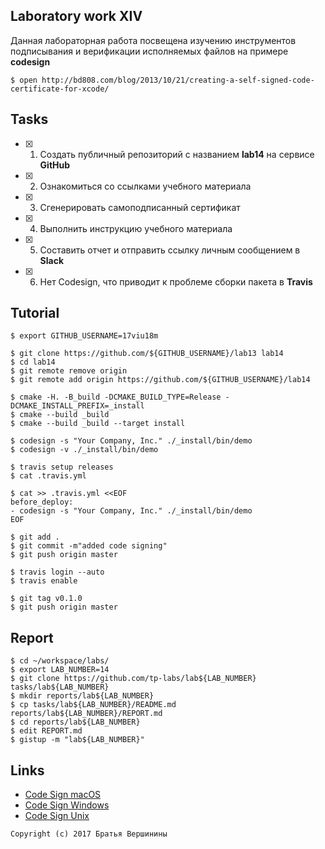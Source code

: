 ## Laboratory work XIV

Данная лабораторная работа посвещена изучению инструментов подписывания и верификации исполняемых файлов на примере **codesign**

```ShellSession
$ open http://bd808.com/blog/2013/10/21/creating-a-self-signed-code-certificate-for-xcode/
```

## Tasks

- [x] 1. Создать публичный репозиторий с названием **lab14** на сервисе **GitHub**
- [x] 2. Ознакомиться со ссылками учебного материала
- [x] 3. Сгенерировать самоподписанный сертификат
- [x] 4. Выполнить инструкцию учебного материала
- [x] 5. Составить отчет и отправить ссылку личным сообщением в **Slack**
- [x] 6. Нет Codesign, что приводит к проблеме сборки пакета в **Travis**
## Tutorial

```ShellSession
$ export GITHUB_USERNAME=17viu18m
```

```ShellSession
$ git clone https://github.com/${GITHUB_USERNAME}/lab13 lab14
$ cd lab14
$ git remote remove origin
$ git remote add origin https://github.com/${GITHUB_USERNAME}/lab14
```

```ShellSession
$ cmake -H. -B_build -DCMAKE_BUILD_TYPE=Release -DCMAKE_INSTALL_PREFIX=_install
$ cmake --build _build
$ cmake --build _build --target install
```

```ShellSession
$ codesign -s "Your Company, Inc." ./_install/bin/demo
$ codesign -v ./_install/bin/demo
```

```ShellSession
$ travis setup releases
$ cat .travis.yml
```

```ShellSession
$ cat >> .travis.yml <<EOF
before_deploy:
- codesign -s "Your Company, Inc." ./_install/bin/demo
EOF
```

```ShellSession
$ git add .
$ git commit -m"added code signing"
$ git push origin master
```

```ShellSession
$ travis login --auto
$ travis enable
```

```ShellSession
$ git tag v0.1.0
$ git push origin master
```

## Report

```ShellSession
$ cd ~/workspace/labs/
$ export LAB_NUMBER=14
$ git clone https://github.com/tp-labs/lab${LAB_NUMBER} tasks/lab${LAB_NUMBER}
$ mkdir reports/lab${LAB_NUMBER}
$ cp tasks/lab${LAB_NUMBER}/README.md reports/lab${LAB_NUMBER}/REPORT.md
$ cd reports/lab${LAB_NUMBER}
$ edit REPORT.md
$ gistup -m "lab${LAB_NUMBER}"
```

## Links

- [Code Sign macOS](https://www.digicert.com/code-signing/mac-os-codesign-tool.htm)
- [Code Sign Windows](https://msdn.microsoft.com/ru-ru/library/windows/desktop/aa380259(v=vs.85).aspx)
- [Code Sign Unix](https://github.com/bartman/elfgpg)

```
Copyright (c) 2017 Братья Вершинины
```
